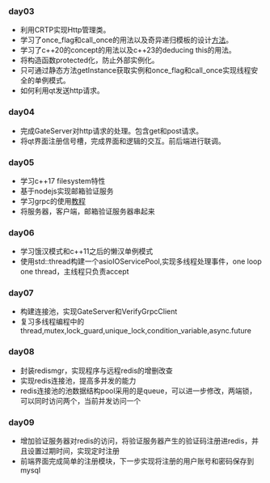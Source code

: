 ### day03
- 利用CRTP实现Http管理类。  
- 学习了once_flag和call_once的用法以及奇异递归模板的设计[方法](https://blog.csdn.net/iShare_Carlos/article/details/140834454)。  
- 学习了c++20的concept的用法以及c++23的deducing this的用法。  
- 将构造函数protected化，防止外部实例化。  
- 只可通过静态方法getInstance获取实例和once_flag和call_once实现线程安全的单例模式。  
- 如何利用qt发送http请求。  
### day04
- 完成GateServer对http请求的处理。包含get和post请求。
- 将qt界面注册信号槽，完成界面和逻辑的交互。前后端进行联调。
### day05
- 学习c++17 filesystem特性
- 基于nodejs实现邮箱验证服务
- 学习grpc的使用[教程](https://www.bilibili.com/video/BV1qhSwYPEcp?spm_id_from=333.788.videopod.episodes&vd_source=344f27a24899c0d3bae08b279eb001aa)
- 将服务器，客户端，邮箱验证服务器串起来
### day06
- 学习饿汉模式和c++11之后的懒汉单例模式
- 使用std::thread构建一个asioIOServicePool,实现多线程处理事件，one loop one thread，主线程只负责accept
### day07
- 构建连接池，实现GateServer和VerifyGrpcClient
- 复习多线程编程中的thread,mutex,lock_guard,unique_lock,condition_variable,async.future
### day08
- 封装redismgr，实现程序与远程redis的增删改查
- 实现redis连接池，提高多并发的能力
- redis连接池的池数据结构pool采用的是queue，可以进一步修改，两端锁，可以同时访问两个，当前并发访问一个
### day09
- 增加验证服务器对redis的访问，将验证服务器产生的验证码注册进redis，并且设置过期时间，实现定时注册
- 前端界面完成简单的注册模块，下一步实现将注册的用户账号和密码保存到mysql
